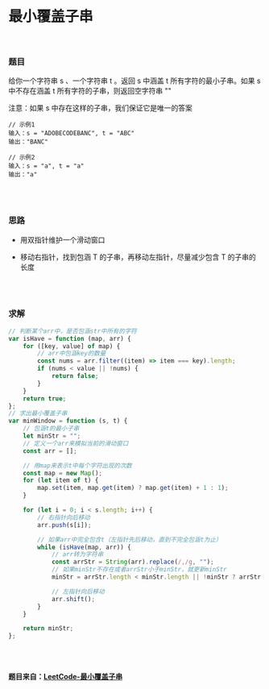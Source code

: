 # 最小覆盖子串

</br>

### 题目

给你一个字符串 s 、一个字符串 t 。返回 s 中涵盖 t 所有字符的最小子串。如果 s 中不存在涵盖 t 所有字符的子串，则返回空字符串 ""

注意：如果 s 中存在这样的子串，我们保证它是唯一的答案

```
// 示例1
输入：s = "ADOBECODEBANC", t = "ABC"
输出："BANC"

// 示例2
输入：s = "a", t = "a"
输出："a"
```

</br>
</br>

### 思路

-   用双指针维护一个滑动窗口

-   移动右指针，找到包涵 T 的子串，再移动左指针，尽量减少包含 T 的子串的长度

</br>
</br>

### 求解

```javascript
// 判断某个arr中，是否包涵str中所有的字符
var isHave = function (map, arr) {
    for ([key, value] of map) {
        // arr中包涵key的数量
        const nums = arr.filter((item) => item === key).length;
        if (nums < value || !nums) {
            return false;
        }
    }
    return true;
};
// 求出最小覆盖子串
var minWindow = function (s, t) {
    // 包涵t的最小子串
    let minStr = "";
    // 定义一个arr来模拟当前的滑动窗口
    const arr = [];

    // 用map来表示t中每个字符出现的次数
    const map = new Map();
    for (let item of t) {
        map.set(item, map.get(item) ? map.get(item) + 1 : 1);
    }

    for (let i = 0; i < s.length; i++) {
        // 右指针向后移动
        arr.push(s[i]);

        // 如果arr中完全包含t（左指针先后移动，直到不完全包涵t为止）
        while (isHave(map, arr)) {
            // arr转为字符串
            const arrStr = String(arr).replace(/,/g, "");
            // 如果minStr不存在或者arrStr小于minStr，就更新minStr
            minStr = arrStr.length < minStr.length || !minStr ? arrStr : minStr;

            // 左指针向后移动
            arr.shift();
        }
    }

    return minStr;
};
```

</br>
</br>

**题目来自：[LeetCode-最小覆盖子串](https://leetcode-cn.com/problems/minimum-window-substring/)**
